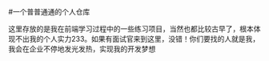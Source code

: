 #一个普普通通的个人仓库

这里存放的是我在前端学习过程中的一些练习项目，当然也都比较古早了，根本体现不出我的个人实力233。如果有面试官来到这里，没错！你们要找的人就是我，我会在企业不停地发光发热，实现我的开发梦想

